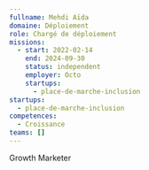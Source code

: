 ```yaml
---
fullname: Mehdi Aïda
domaine: Déploiement
role: Chargé de déploiement
missions:
  - start: 2022-02-14
    end: 2024-09-30
    status: independent
    employer: Octo
    startups:
      - place-de-marche-inclusion
startups:
  - place-de-marche-inclusion
competences:
  - Croissance
teams: []
---
```

Growth Marketer